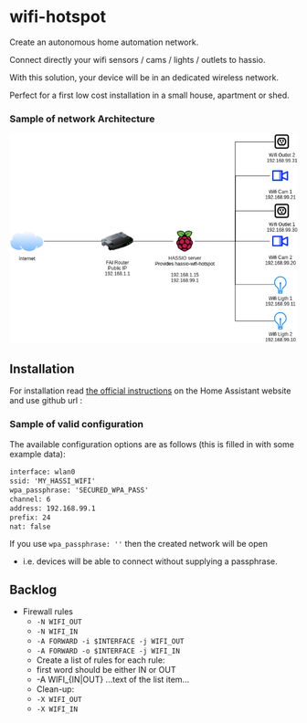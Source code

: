 # wifi-hotspot

Create an autonomous home automation network.

Connect directly your wifi sensors / cams / lights / outlets to hassio.

With this solution, your device will be in an dedicated wireless
network.

Perfect for a first low cost installation in a small house, apartment or shed.

### Sample of network Architecture

![Archi](https://raw.githubusercontent.com/ldrago63/my-hassio-addons/main/hassio-wifi-hotspot/readme-resources/architecture.png)

## Installation

For installation read
[the official instructions](https://www.home-assistant.io/hassio/installing_third_party_addons/)
on the Home Assistant website and use github url :


### Sample of valid configuration

The available configuration options are as follows (this is filled
in with some example data):

```
interface: wlan0
ssid: 'MY_HASSI_WIFI'
wpa_passphrase: 'SECURED_WPA_PASS'
channel: 6
address: 192.168.99.1
prefix: 24
nat: false

```

If you use ```wpa_passphrase: ''``` then the created network will be open
- i.e. devices will be able to connect without supplying a passphrase.

## Backlog

- Firewall rules
  - `-N WIFI_OUT`
  - `-N WIFI_IN`
  - `-A FORWARD -i $INTERFACE -j WIFI_OUT`
  - `-A FORWARD -o $INTERFACE -j WIFI_IN`
  - Create a list of rules for each rule:
  - first word should be either IN or OUT
  - -A WIFI_{IN|OUT} ...text of the list item...
  - Clean-up:
  - `-X WIFI_OUT`
  - `-X WIFI_IN`
